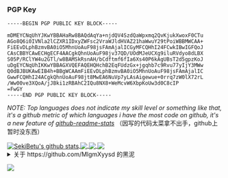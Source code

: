 ### PGP Key

```
-----BEGIN PGP PUBLIC KEY BLOCK-----

mDMEYCNqUhYJKwYBBAHaRw8BAQdAqYa+njdQV4SzdQaWpxmq2QvKjukXwoxF0CTu
AGo8Q6i0IVNla2lCZXR1IDxyZWFsc2VraWJldHVAZ21haWwuY29tPoiWBBMWCAA+
FiEEvDLphBzmvBA0iO5MhnUoAuF98jsFAmAjalICGyMFCQHhI24FCwkIBwIGFQoJ
CAsCBBYCAwECHgECF4AACgkQhnUoAuF98jv37QD/UOdMJeUCXg9iluRVdyo8dLBX
S05P/RClYW4u2GTl/w8BAMSkRsnAH/bCdftmf6fIa6Xs40P6kAgUBsT2d5gpzKoJ
uDgEYCNqUhIKKwYBBAGXVQEFAQEHQHchB2EqFUdzGx+jgqhb7c9Rvu77yIjY3MWw
Q0dBJBUKAwEIB4h+BBgWCAAmFiEEvDLphBzmvBA0iO5MhnUoAuF98jsFAmAjalIC
GwwFCQHhI24ACgkQhnUoAuF98jt8MwEA6NuVp7yLAsAigewue+0rrq7zW0lX72rL
/Ww00ve3XQoA/jJBki1zRBAhC2IQu8NX8+WeMcvW6XbpKoUw3d0C8cIP
=FwGY
-----END PGP PUBLIC KEY BLOCK-----
```

*NOTE: Top languages does not indicate my skill level or something like that, it's a github metric of which languages i have the most code on github, it's a new feature of [github-readme-stats](https://github.com/anuraghazra/github-readme-stats)* （因写的代码太菜拿不出手，github上暂时没东西）

<a href="https://sekibetu.github.io/">
  <img align="center" src="https://github-readme-stats.vercel.app/api?username=SekiBetu&show_icons=true&include_all_commits=true&count_private=true&theme=material-palenight" alt="SekiBetu's github stats" />
</a>

<a href="https://sekibetu.github.io/">
  <img align="center" src="https://github-readme-stats.vercel.app/api/top-langs/?username=SekiBetu&layout=compact&theme=material-palenight" /> 
</a>

<a href="https://github.com/ryanhanwu/How-To-Ask-Questions-The-Smart-Way">
  <img align="center" src="https://github-readme-stats.anuraghazra1.vercel.app/api/pin/?username=ryanhanwu&repo=How-To-Ask-Questions-The-Smart-Way&theme=material-palenight" />
</a>

<a href="https://github.com/StylishThemes/GitHub-Dark">
  <img align="center" src="https://github-readme-stats.vercel.app/api/pin/?username=StylishThemes&repo=GitHub-Dark&theme=material-palenight" />
</a>     

<details>
  <summary>关于 https://github.com/MlgmXyysd 的黑泥</summary>
  
```
When you can't fix the bug, fix the person who gave you the advice. 
                                                            ——MlgmXyysd
```
https://github.com/ElderDrivers/EdXposed/issues/837
![image](https://user-images.githubusercontent.com/38283893/113414692-32e16b00-93f0-11eb-91fa-b93368c81617.png)
</details>

![](https://komarev.com/ghpvc/?username=SekiBetu)
